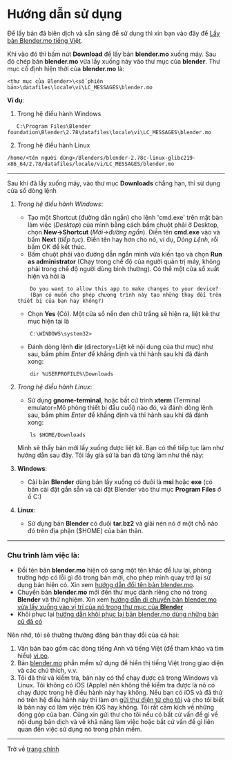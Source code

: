 # Hướng dẫn sử dụng
Để lấy bản đã biên dịch và sẵn sàng để sử dụng thì xin bạn vào đây để [Lấy bản Blender.mo tiếng Việt](https://github.com/hoangduytran/blender-internationalisation/blob/master/trunk/locale/vi/LC_MESSAGES/blender.mo).

Khi vào đó thì bấm nút **Download** để lấy bản **blender.mo** xuống máy. Sau đó chép bản **blender.mo** vừa lấy xuống này vào thư mục của **blender**. Thư mục cố định hiện thời của **blender.mo** là:

```shell
<thư mục của Blender>\<số phiên bản>\datafiles\locale\vi\LC_MESSAGES\blender.mo
```
**Ví dụ**:
 1. Trong hệ điều hành Windows
 ```batch
    C:\Program Files\Blender foundation\Blender\2.78\datafiles\locale\vi\LC_MESSAGES\blender.mo
 ```
2. Trong hệ điều hành Linux
```shell
/home/<tên người dùng>/Blenders/blender-2.78c-linux-glibc219-x86_64/2.78/datafiles/locale/vi/LC_MESSAGES/blender.mo
```
---
Sau khi đã lấy xuống máy, vào thư mục **Downloads** chẳng hạn, thì sử dụng cửa sổ dòng lệnh

1. *Trong hệ điều hành Windows*:

    - Tạo một Shortcut (đường dẫn ngắn) cho lệnh 'cmd.exe' trên mặt bàn làm việc (*Desktop*) của mình bằng cách bấm chuột phải ở Desktop, chọn **New->Shortcut** (*Mới->đường ngắn*). Điền tên **cmd.exe** vào và bấm **Next** (*tiếp tục*). Điền tên hay hơn cho nó, ví dụ, *Dòng Lệnh*, rồi bấm OK để kết thúc.
    - Bấm chuột phải vào đường dẫn ngắn mình vừa kiến tạo và chọn **Run as administrator** (Chạy trong chế độ của người quản trị máy, không phải trong chế độ người dùng bình thường). Có thể một cửa sổ xuất hiện và hỏi là
    ```
        Do you want to allow this app to make changes to your device?
        (Bạn có muốn cho phép chương trình này tạo những thay đổi trên thiết bị của bạn hay không?)
    ```   
    - Chọn **Yes** (Có). Một cửa sổ nền đen chữ trắng sẽ hiện ra, liệt kê thư mục hiện tại là

    ```batch
        C:\WINDOWS\system32>
    ```
    - Đánh dòng lệnh **dir** (directory=Liệt kê nội dung của thư mục) như sau, bấm phím *Enter* để khẳng định và thi hành sau khi đã đánh xong:
    ```batch
        dir %USERPROFILE%\Downloads
    ```
2. *Trong hệ điều hành Linux*:
    - Sử dụng **gnome-terminal**, hoặc bất cứ trình **xterm** (Terminal emulator=Mô phỏng thiết bị đầu cuối) nào đó, và đánh dòng lệnh sau, bấm phím *Enter* để khẳng định và thi hành sau khi đã đánh xong:
    ```shell
        ls $HOME/Downloads
    ```
    Mình sẽ thấy bản mới lấy xuống được liệt kê. Bạn có thể tiếp tục làm như hướng dẫn sau đây. Tôi lấy giả sử là bạn đã từng làm như thế này:

1. **Windows**:
    - Cài bản **Blender** dùng bản lấy xuống có đuôi là **msi** hoặc **exe** (có bản cài đặt gắn sẵn và cài đặt Blender vào thư mục **Program Files** ở ổ C:)
2. **Linux**:
    - Sử dụng bản **Blender** có đuôi **tar.bz2** và giải nén nó ở một chỗ nào đó trên địa phận ($HOME) của bản thân.
---
### Chu trình làm việc là:
- Đổi tên bản **blender.mo** hiện có sang một tên khác để lưu lại, phòng trường hợp có lỗi gì đó trong bản mới, cho phép mình quay trở lại sử dụng bản hiện có. Xin xem [hướng dẫn đổi tên bản blender.mo](vi_rename_blender_mo.md).
- Chuyển bản **blender.mo** mới đến thư mục dành riêng cho nó trong **Blender** và thử nghiệm. Xin xem [hướng dẫn di chuyển bản blender.mo vừa lấy xuống vào vị trí của nó trong thư mục của **Blender**](vi_move_new_blender_mo_into_place.md)
- Khôi phục lại [hướng dẫn khôi phục lại bản blender.mo dùng những bản cũ đã có](vi_restore_from_backup_blender_mo.md)

Nên nhớ, tôi sẽ thường thường đăng bản thay đổi của cả hai:

1. Văn bản bao gồm các dòng tiếng Anh và tiếng Việt (để tham khảo và tìm hiểu) [vi.po](https://github.com/hoangduytran/blender-internationalisation/blob/master/trunk/po/vi.po).
2. Bản [blender.mo](https://github.com/hoangduytran/blender-internationalisation/blob/master/trunk/locale/vi/LC_MESSAGES/blender.mo) phần mềm sử dụng để hiển thị tiếng Việt trong giao diện và các chú thích, v.v.
3. Tôi đã thử và kiểm tra, bản này có thể chạy được cả trong Windows và Linux. Tôi không có iOS (Apple) nên không thể kiểm tra được là nó có chạy được trong hệ điều hành này hay không. Nếu bạn có iOS và đã thử nó trên hệ điều hành này thì làm ơn [gửi thư điện tử cho tôi](mailto:hoangduytran1960@gmail.com) và cho tôi biết là bản này có làm việc trên iOS hay không. Tôi rất cảm kích về những đóng góp của bạn. Cũng xin gửi thư cho tôi nếu có bất cứ vấn đề gì về nội dung bản dịch và về khả năng làm việc hoặc bất cứ vấn đề gì liên quan đến việc sử dụng nó trong phần mềm.
---
Trở về [trang chính](https://github.com/hoangduytran/blender-internationalisation)

